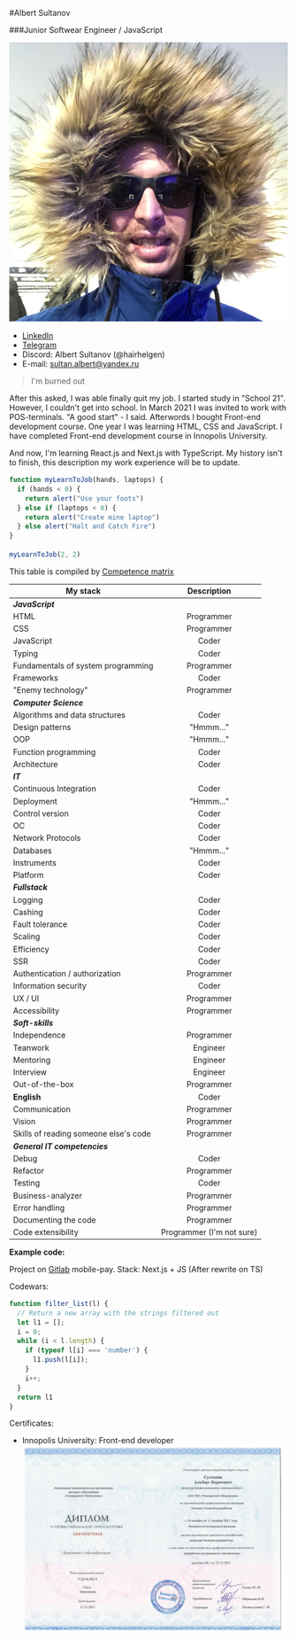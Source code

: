#Albert Sultanov

###Junior Softwear Engineer / JavaScript

![I_am](./images/i_am.jpeg)

* [LinkedIn](https://www.linkedin.com/in/hairhelgen/)
* [Telegram](https://t.me/stimpy68)
* Discord: Albert Sultanov (@hairhelgen)
* E-mail: sultan.albert@yandex.ru

>I'm burned out

After this asked, I was able finally quit my job.
I started study in "School 21". However, I couldn't get into school.
In March 2021 I was invited to work with POS-terminals.
"A good start" - I said. Afterwords I bought Front-end development course.
One year I was learning HTML, CSS and JavaScript. I have completed
Front-end development course in Innopolis University.

And now, I'm learning React.js and Next.js with TypeScript.
My history isn't to finish, this description my work experience will be to update.

```javascript
function myLearnToJob(hands, laptops) {
  if (hands < 0) {
    return alert("Use your foots")
  } else if (laptops < 0) {
    return alert("Create mine laptop")
  } else alert("Halt and Catch Fire")
}

myLearnToJob(2, 2)
```

This table is compiled by [Competence matrix](https://docs.google.com/spreadsheets/d/e/2PACX-1vRwSn4qxbYHSdQ428OkpArZc4Q22D8dmbzDcRXt-UzkZ1sZfGLoQmm1w-N0Rx_voKLx4i7R_k7cnQgV/pubhtml#)

My stack | Description
---------|:-----------:
***JavaScript***|
HTML     |Programmer
CSS | Programmer
JavaScript | Coder
Typing | Coder
Fundamentals of system programming | Programmer
Frameworks | Coder
"Enemy technology" | Programmer
***Computer Science*** |
Algorithms and data structures | Coder
Design patterns | "Hmmm..."
OOP | "Hmmm..."
Function programming | Coder
Architecture | Coder
***IT*** |
Continuous Integration | Coder
Deployment | "Hmmm..."
Control version | Coder
OC | Coder
Network Protocols | Coder
Databases | "Hmmm..."
Instruments | Coder
Platform | Coder
***Fullstack*** |
Logging | Coder
Cashing | Coder
Fault tolerance | Coder
Scaling | Coder
Efficiency | Coder
SSR | Coder
Authentication / authorization | Programmer
Information security | Coder
UX / UI | Programmer
Accessibility | Programmer
***Soft-skills*** |
Independence | Programmer
Teanwork | Engineer
Mentoring | Engineer
Interview | Engineer
Out-of-the-box | Programmer
**English** | Coder
Communication | Programmer
Vision | Programmer
Skills of reading someone else's code | Programmer
***General IT competencies*** |
Debug | Coder
Refactor | Programmer
Testing | Coder
Business-analyzer | Programmer
Error handling | Programmer
Documenting the code | Programmer
Code extensibility | Programmer (I'm not sure)

**Example code:**

Project on [Gitlab](https://gitlab.com/hairhelgen/start-page-mobile-pay/-/commit/90f8f6066143939aa6dd65e9f45a388241d8b6fe)
mobile-pay. Stack: Next.js + JS (After rewrite on TS)

Codewars:
```javascript
function filter_list(l) {
  // Return a new array with the strings filtered out
  let l1 = [];
  i = 0;
  while (i < l.length) {
    if (typeof l[i] === 'number') {
      l1.push(l[i]);
    }
    i++;
  }
  return l1
}
```

Certificates:
* Innopolis University: Front-end developer
![innopolis](./images/innopolis_diplom.jpeg)